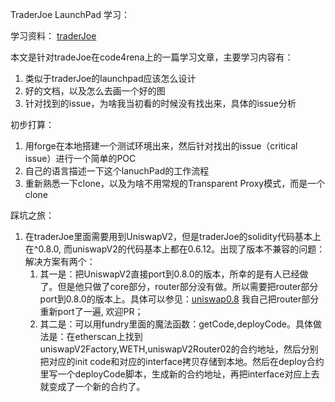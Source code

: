 TraderJoe LaunchPad 学习：

学习资料：
[traderJoe](https://code4rena.com/reports/2022-01-trader-joe/)

本文是针对tradeJoe在code4rena上的一篇学习文章，主要学习内容有：

1. 类似于traderJoe的launchpad应该怎么设计
2. 好的文档，以及怎么去画一个好的图
3. 针对找到的issue，为啥我当初看的时候没有找出来，具体的issue分析

初步打算：

1. 用forge在本地搭建一个测试环境出来，然后针对找出的issue（critical issue）进行一个简单的POC
2. 自己的语言描述一下这个lanuchPad的工作流程
3. 重新熟悉一下clone，以及为啥不用常规的Transparent Proxy模式，而是一个clone

踩坑之旅：

1. 在traderJoe里面需要用到UniswapV2，但是traderJoe的solidity代码基本上在^0.8.0, 而uniswapV2的代码基本上都在0.6.12。出现了版本不兼容的问题：
   解决方案有两个：
   1. 其一是：把UniswapV2直接port到0.8.0的版本，所幸的是有人已经做了。但是他只做了core部分，router部分没有做。所以需要把router部分port到0.8.0的版本上。具体可以参见：[uniswap0.8](https://github.com/bixia/uniswapv2-solc0.8) 我自己把router部分重新port了一遍, 欢迎PR；
   2. 其二是：可以用fundry里面的魔法函数：getCode,deployCode。具体做法是：在etherscan上找到uniswapV2Factory,WETH,uniswapV2Router02的合约地址，然后分别把对应的init code和对应的interface拷贝存储到本地。然后在deploy合约里写一个deployCode脚本，生成新的合约地址，再把interface对应上去就变成了一个新的合约了。


